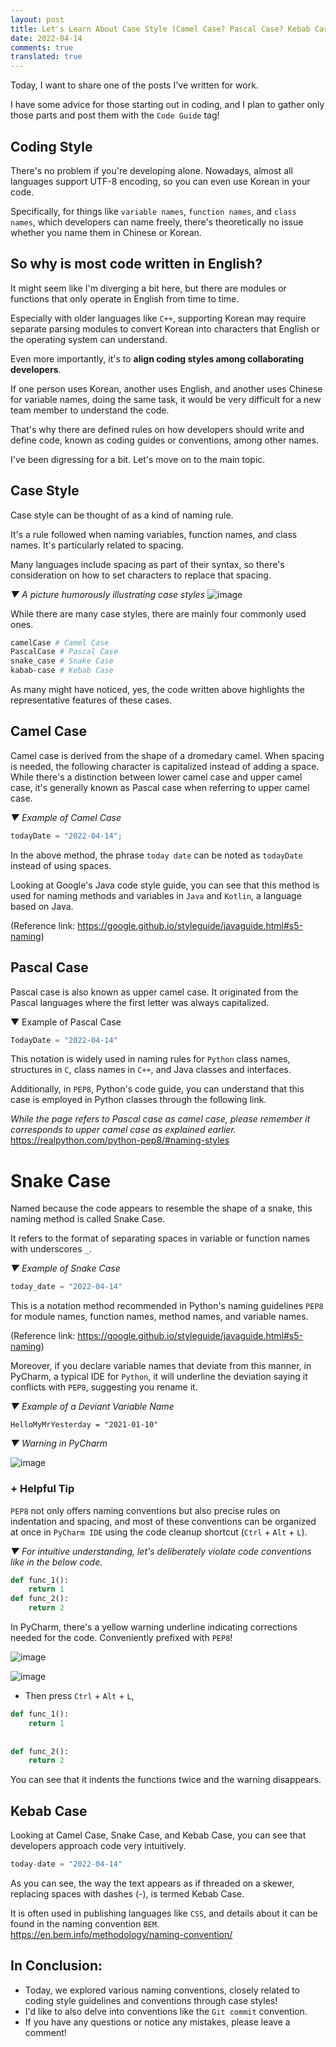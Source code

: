 ```yaml
---
layout: post
title: Let's Learn About Case Style (Camel Case? Pascal Case? Kebab Case?)
date: 2022-04-14
comments: true
translated: true
---
```


Today, I want to share one of the posts I've written for work.

I have some advice for those starting out in coding, and I plan to gather only those parts and post them with the `Code Guide` tag!

## Coding Style

There's no problem if you're developing alone. Nowadays, almost all languages support UTF-8 encoding, so you can even use Korean in your code.

Specifically, for things like `variable names`, `function names`, and `class names`, which developers can name freely, there's theoretically no issue whether you name them in Chinese or Korean.

## So why is most code written in English?

It might seem like I'm diverging a bit here, but there are modules or functions that only operate in English from time to time.

Especially with older languages like `C++`, supporting Korean may require separate parsing modules to convert Korean into characters that English or the operating system can understand.

Even more importantly, it's to **align coding styles among collaborating developers**.

If one person uses Korean, another uses English, and another uses Chinese for variable names, doing the same task, it would be very difficult for a new team member to understand the code.

That's why there are defined rules on how developers should write and define code, known as coding guides or conventions, among other names.

I've been digressing for a bit. Let's move on to the main topic.

## Case Style

Case style can be thought of as a kind of naming rule.

It's a rule followed when naming variables, function names, and class names. It's particularly related to spacing.

Many languages include spacing as part of their syntax, so there's consideration on how to set characters to replace that spacing.

_▼ A picture humorously illustrating case styles_
![image](https://user-images.githubusercontent.com/59782504/163414665-0c9bf7d7-8e04-4fb3-bdf9-400db3c5959a.png)

While there are many case styles, there are mainly four commonly used ones.

```python
camelCase # Camel Case
PascalCase # Pascal Case
snake_case # Snake Case
kabab-case # Kebab Case
```

As many might have noticed, yes, the code written above highlights the representative features of these cases.

## Camel Case

Camel case is derived from the shape of a dromedary camel. When spacing is needed, the following character is capitalized instead of adding a space. While there's a distinction between lower camel case and upper camel case, it's generally known as Pascal case when referring to upper camel case.

_▼ Example of Camel Case_
```python
todayDate = "2022-04-14";
```

In the above method, the phrase `today date` can be noted as `todayDate` instead of using spaces.

Looking at Google's Java code style guide, you can see that this method is used for naming methods and variables in `Java` and `Kotlin`, a language based on Java.

(Reference link: https://google.github.io/styleguide/javaguide.html#s5-naming)

## Pascal Case
 
Pascal case is also known as upper camel case. It originated from the Pascal languages where the first letter was always capitalized.

▼ Example of Pascal Case
```python
TodayDate = "2022-04-14"
```

This notation is widely used in naming rules for `Python` class names, structures in `C`, class names in `C++`, and Java classes and interfaces.

Additionally, in `PEP8`, Python's code guide, you can understand that this case is employed in Python classes through the following link.

_While the page refers to Pascal case as camel case, please remember it corresponds to upper camel case as explained earlier._
https://realpython.com/python-pep8/#naming-styles

# Snake Case

Named because the code appears to resemble the shape of a snake, this naming method is called Snake Case.

It refers to the format of separating spaces in variable or function names with underscores `_`.

_▼ Example of Snake Case_
```python
today_date = "2022-04-14"
```

This is a notation method recommended in Python's naming guidelines `PEP8` for module names, function names, method names, and variable names.

(Reference link: https://google.github.io/styleguide/javaguide.html#s5-naming)

Moreover, if you declare variable names that deviate from this manner, in PyCharm, a typical IDE for `Python`, it will underline the deviation saying it conflicts with `PEP8`, suggesting you rename it.

_▼ Example of a Deviant Variable Name_
```
HelloMyMrYesterday = "2021-01-10"
```

_▼ Warning in PyCharm_

![image](https://user-images.githubusercontent.com/59782504/163415564-6536513c-0a1b-46c3-a0e9-b38f73cf139d.png)

### + Helpful Tip

`PEP8` not only offers naming conventions but also precise rules on indentation and spacing, and most of these conventions can be organized at once in `PyCharm IDE` using the code cleanup shortcut (`Ctrl` + `Alt` + `L`).

_▼ For intuitive understanding, let's deliberately violate code conventions like in the below code._

```python
def func_1():
    return 1
def func_2():
    return 2
```

In PyCharm, there's a yellow warning underline indicating corrections needed for the code. Conveniently prefixed with `PEP8`!

![image](https://user-images.githubusercontent.com/59782504/163415681-d8fe6dd6-0179-4936-ade5-9f0c3fb87688.png)

![image](https://user-images.githubusercontent.com/59782504/163415693-44ad9ad7-f00a-41d3-9400-33d10c566459.png)

- Then press `Ctrl` + `Alt` + `L`,

```python
def func_1():
    return 1
    
    
def func_2():
    return 2
```
You can see that it indents the functions twice and the warning disappears.

## Kebab Case

Looking at Camel Case, Snake Case, and Kebab Case, you can see that developers approach code very intuitively.

```python
today-date = "2022-04-14"
```

As you can see, the way the text appears as if threaded on a skewer, replacing spaces with dashes (-), is termed Kebab Case.

It is often used in publishing languages like `CSS`, and details about it can be found in the naming convention `BEM`.
https://en.bem.info/methodology/naming-convention/

## In Conclusion:
- Today, we explored various naming conventions, closely related to coding style guidelines and conventions through case styles!
- I'd like to also delve into conventions like the `Git commit` convention.
- If you have any questions or notice any mistakes, please leave a comment!